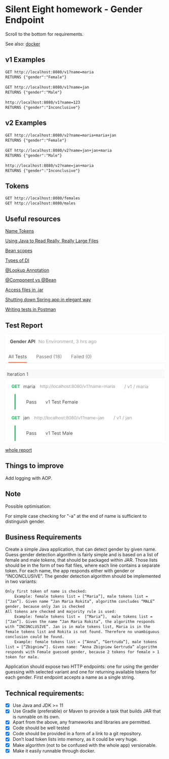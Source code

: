 # Silent Eight homework - Gender Endpoint
Scroll to the bottom for requirements.

See also: [docker](https://hub.docker.com/r/kusztelson/docker-homework)

## v1 Examples
    GET http://localhost:8080/v1?name=maria
    RETURNS {"gender":"Female"}

    GET http://localhost:8080/v1?name=jan
    RETURNS {"gender":"Male"}
    
    http://localhost:8080/v1?name=123
    RETURNS {"gender":"Inconclusive"}

## v2 Examples
    GET http://localhost:8080/v2?name=maria+maria+jan
    RETURNS {"gender":"Female"}

    GET http://localhost:8080/v2?name=jan+jan+maria
    RETURNS {"gender":"Male"}
    
    http://localhost:8080/v2?name=jan+maria
    RETURNS {"gender":"Inconclusive"}

## Tokens
    GET http://localhost:8080/females
    GET http://localhost:8080/males

## Useful resources
[Name Tokens](https://dane.gov.pl/pl/dataset/1501,lista-imion-wystepujacych-w-rejestrze-pesel)

[Using Java to Read Really, Really Large Files](https://itnext.io/using-java-to-read-really-really-large-files-a6f8a3f44649)

[Bean scopes](https://www.baeldung.com/spring-bean-scopes)

[Types of DI](https://www.baeldung.com/spring-autowire)

[@Lookup Annotation](https://www.baeldung.com/spring-lookup)

[@Component vs @Bean](https://www.danvega.dev/blog/2017/05/17/spring-component-vs-bean/)

[Access files in .jar](https://stackoverflow.com/questions/14876836/file-inside-jar-is-not-visible-for-spring)

[Shutting down Spring app in elegant way](https://www.baeldung.com/spring-boot-shutdown)

[Writing tests in Postman](https://learning.postman.com/docs/writing-scripts/test-scripts/)

## Test Report
![Tests Results](/tests.jpg)

[whole report](/Gender%20API.postman_test_run.json)

## Things to improve
Add logging with AOP.

## Note
Possible optimisation:

For simple case checking for "-a" at the end of name is sufficient to distinguish gender.

## Business Requirements
Create a simple Java application, that can detect gender by given name. Guess gender detection algorithm is fairly simple and is based on a list of female and male tokens, that should be packaged within JAR. Those lists should be in the form of two flat files, where each line contains a separate token. For each name, the app responds either with gender or “INCONCLUSIVE”. The gender detection algorithm should be implemented in two variants: 

    Only first token of name is checked: 
        Example: female tokens list = [“Maria”], male tokens list = [“Jan”]. Given name “Jan Maria Rokita”, algorithm concludes “MALE” gender, because only Jan is checked
    All tokens are checked and majority rule is used:
        Example: female tokens list =  [“Maria”],  male tokens list =  [“Jan”]. Given the name “Jan Maria Rokita”, the algorithm responds with “INCONCLUSIVE”. Jan is in male tokens list, Maria is in the female tokens list and Rokita is not found. Therefore no unambiguous conclusion could be found.
        Example: female tokens list = [“Anna”, “Gertruda”], male tokens list = [“Zbigniew”]. Given name: “Anna Zbigniew Gertruda” algorithm responds with Female guessed gender, because 2 tokens for female > 1 token for male.

Application should expose two HTTP endpoints: one for using the gender guessing with selected variant and one for returning available tokens for each gender. First endpoint accepts a name as a single string.

## Technical requirements:

- [x] Use Java and JDK >= 11
- [x] Use Gradle (preferable) or Maven to provide a task that builds JAR that is runnable on its own.
- [x] Apart from the above, any frameworks and libraries are permitted.
- [x] Code should be well tested
- [x] Code should be provided in a form of a link to a git repository.
- [x] Don’t load token lists into memory, as it could be very huge.
- [x] Make algorithm (not to be confused with the whole app) versionable.
- [x] Make it easily runnable through docker.
